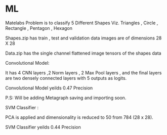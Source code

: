 # ML
Matelabs Problem is to classify 5 Different Shapes
Viz. Triangles , Circle , Rectangle , Pentagon , Hexagon

Shapes.zip has train , test and validation data
images are of dimensions 28 X 28

Data.zip has the single channel flattened image tensors of the shapes data

Convolutional Model:

It has 4 CNN layers ,2 Norm layers , 2 Max Pool layers , and the final layers are two densely connected layers
with 5 outputs as logits.

Convolutional Model yeilds 0.47 Precision

P.S:
Will be adding Metagraph saving and importing soon.


SVM Classifier :

PCA is applied and dimensionality is reduced to 50 from 784 (28 x 28).

SVM Classifier yeilds  0.44 Precision




